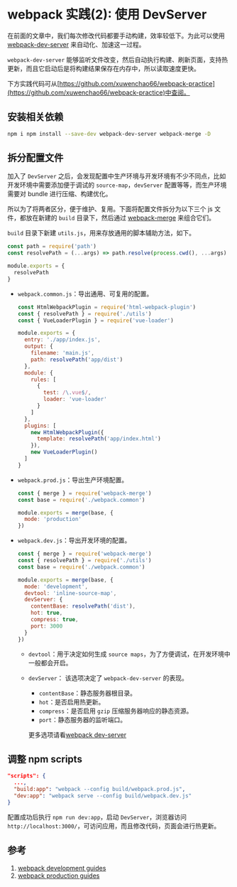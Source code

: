# webpack 实践(2): 使用 DevServer

在前面的文章中，我们每次修改代码都要手动构建，效率较低下。为此可以使用 [webpack-dev-server](https://webpack.js.org/configuration/dev-server/) 来自动化、加速这一过程。

`webpack-dev-server` 能够监听文件改变，然后自动执行构建、刷新页面，支持热更新，而且它启动后是将构建结果保存在内存中，所以读取速度更快。

下方实践代码可从[https://github.com/xuwenchao66/webpack-practice](https://github.com/xuwenchao66/webpack-practice)中查阅。

## 安装相关依赖

```sh
npm i npm install --save-dev webpack-dev-server webpack-merge -D
```

## 拆分配置文件

加入了 `DevServer` 之后，会发现配置中生产环境与开发环境有不少不同点，比如开发环境中需要添加便于调试的 `source-map`，`devServer` 配置等等，而生产环境需要对 bundle 进行压缩、构建优化。

所以为了将两者区分，便于维护、复用。下面将配置文件拆分为以下三个 js 文件，都放在新建的 `build` 目录下，然后通过 [webpack-merge](https://github.com/survivejs/webpack-merge) 来组合它们。

`build` 目录下新建 `utils.js`，用来存放通用的脚本辅助方法，如下。

```js
const path = require('path')
const resolvePath = (...args) => path.resolve(process.cwd(), ...args)

module.exports = {
  resolvePath
}
```

- `webpack.common.js`：导出通用、可复用的配置。

  ```js
  const HtmlWebpackPlugin = require('html-webpack-plugin')
  const { resolvePath } = require('./utils')
  const { VueLoaderPlugin } = require('vue-loader')

  module.exports = {
    entry: './app/index.js',
    output: {
      filename: 'main.js',
      path: resolvePath('app/dist')
    },
    module: {
      rules: [
        {
          test: /\.vue$/,
          loader: 'vue-loader'
        }
      ]
    },
    plugins: [
      new HtmlWebpackPlugin({
        template: resolvePath('app/index.html')
      }),
      new VueLoaderPlugin()
    ]
  }
  ```

- `webpack.prod.js`：导出生产环境配置。

  ```js
  const { merge } = require('webpack-merge')
  const base = require('./webpack.common')

  module.exports = merge(base, {
    mode: 'production'
  })
  ```

- `webpack.dev.js`：导出开发环境的配置。

  ```js
  const { merge } = require('webpack-merge')
  const { resolvePath } = require('./utils')
  const base = require('./webpack.common')

  module.exports = merge(base, {
    mode: 'development',
    devtool: 'inline-source-map',
    devServer: {
      contentBase: resolvePath('dist'),
      hot: true,
      compress: true,
      port: 3000
    }
  })
  ```

  - `devtool`：用于决定如何生成 `source maps`，为了方便调试，在开发环境中一般都会开启。
  - `devServer`： 该选项决定了 `webpack-dev-server` 的表现。

    - `contentBase`：静态服务器根目录。
    - `hot`：是否启用热更新。
    - `compress`：是否启用 `gzip` 压缩服务器响应的静态资源。
    - `port`：静态服务器的监听端口。

    更多选项请看[webpack dev-server](https://webpack.js.org/configuration/dev-server)

## 调整 npm scripts

```json
"scripts": {
  ...,
  "build:app": "webpack --config build/webpack.prod.js",
  "dev:app": "webpack serve --config build/webpack.dev.js"
}
```

配置成功后执行 `npm run dev:app`，启动 `DevServer`，浏览器访问 `http://localhost:3000/`，可访问应用，而且修改代码，页面会进行热更新。

## 参考

1. [webpack development guides](https://webpack.js.org/guides/development/)
2. [webpack production guides](https://webpack.js.org/guides/production/)
